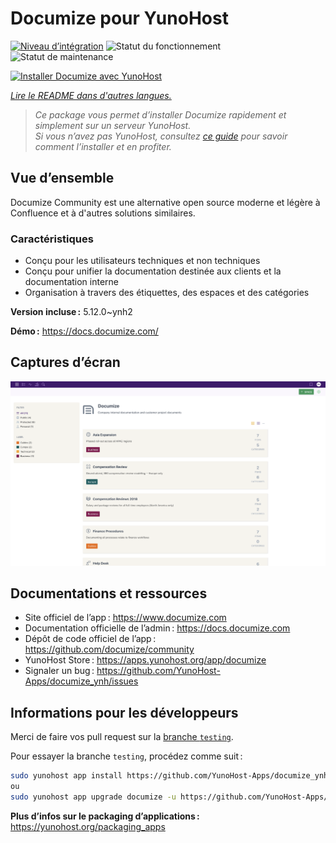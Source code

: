 <!--
Nota bene : ce README est automatiquement généré par <https://github.com/YunoHost/apps/tree/master/tools/readme_generator>
Il NE doit PAS être modifié à la main.
-->

# Documize pour YunoHost

[![Niveau d’intégration](https://apps.yunohost.org/badge/integration/documize)](https://ci-apps.yunohost.org/ci/apps/documize/)
![Statut du fonctionnement](https://apps.yunohost.org/badge/state/documize)
![Statut de maintenance](https://apps.yunohost.org/badge/maintained/documize)

[![Installer Documize avec YunoHost](https://install-app.yunohost.org/install-with-yunohost.svg)](https://install-app.yunohost.org/?app=documize)

*[Lire le README dans d'autres langues.](./ALL_README.md)*

> *Ce package vous permet d’installer Documize rapidement et simplement sur un serveur YunoHost.*  
> *Si vous n’avez pas YunoHost, consultez [ce guide](https://yunohost.org/install) pour savoir comment l’installer et en profiter.*

## Vue d’ensemble

Documize Community est une alternative open source moderne et légère à Confluence et à d'autres solutions similaires.

### Caractéristiques

- Conçu pour les utilisateurs techniques et non techniques
- Conçu pour unifier la documentation destinée aux clients et la documentation interne
- Organisation à travers des étiquettes, des espaces et des catégories


**Version incluse :** 5.12.0~ynh2

**Démo :** <https://docs.documize.com/>

## Captures d’écran

![Capture d’écran de Documize](./doc/screenshots/screenshot.png)

## Documentations et ressources

- Site officiel de l’app : <https://www.documize.com>
- Documentation officielle de l’admin : <https://docs.documize.com>
- Dépôt de code officiel de l’app : <https://github.com/documize/community>
- YunoHost Store : <https://apps.yunohost.org/app/documize>
- Signaler un bug : <https://github.com/YunoHost-Apps/documize_ynh/issues>

## Informations pour les développeurs

Merci de faire vos pull request sur la [branche `testing`](https://github.com/YunoHost-Apps/documize_ynh/tree/testing).

Pour essayer la branche `testing`, procédez comme suit :

```bash
sudo yunohost app install https://github.com/YunoHost-Apps/documize_ynh/tree/testing --debug
ou
sudo yunohost app upgrade documize -u https://github.com/YunoHost-Apps/documize_ynh/tree/testing --debug
```

**Plus d’infos sur le packaging d’applications :** <https://yunohost.org/packaging_apps>

